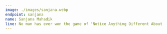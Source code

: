 ```yaml
---
image: ./images/sanjana.webp
endpoint: sanjana
name: Sanjana Mahadik
line: No man has ever won the game of "Notice Anything Different About Me?" For registrations, dm me on instagram
---
```

